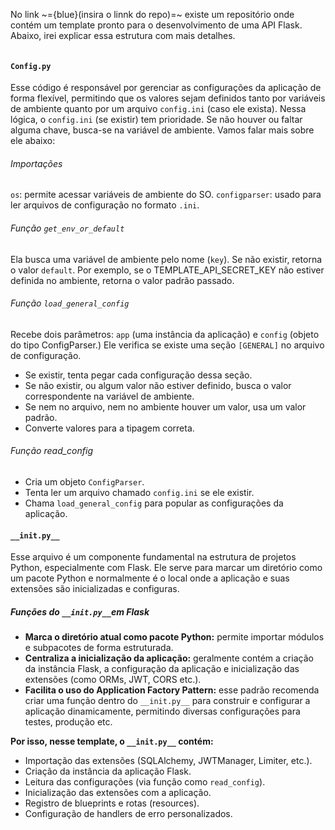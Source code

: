 No link ~={blue}(insira o linnk do repo)=~ existe um repositório onde contém um template pronto para o desenvolvimento de uma API Flask.
Abaixo, irei explicar essa estrutura com mais detalhes.

```table-of-contents
```

#### `Config.py`
Esse código é responsável por gerenciar as configurações da aplicação de forma flexível, permitindo que os valores sejam definidos tanto por variáveis de ambiente quanto por um arquivo `config.ini` (caso ele exista). Nessa lógica, o `config.ini` (se existir) tem prioridade. Se não houver ou faltar alguma chave, busca-se na variável de ambiente.
Vamos falar mais sobre ele abaixo:
###### Importações
`os`: permite acessar variáveis de ambiente do SO.
`configparser`: usado para ler arquivos de configuração no formato `.ini`.

###### Função `get_env_or_default` 
Ela busca uma variável de ambiente pelo nome (`key`). Se não existir, retorna o valor `default`.
Por exemplo, se o TEMPLATE_API_SECRET_KEY não estiver definida no ambiente, retorna o valor padrão passado.

###### Função `load_general_config`
Recebe dois parâmetros: `app` (uma instância da aplicação) e `config` (objeto do tipo ConfigParser.)
Ele verifica se existe uma seção `[GENERAL]` no arquivo de configuração.
* Se existir, tenta pegar cada configuração dessa seção.
* Se não existir, ou algum valor não estiver definido, busca o valor correspondente na variável de ambiente.
* Se nem no arquivo, nem no ambiente houver um valor, usa um valor padrão.
* Converte valores para a tipagem correta.

###### Função read_config
- Cria um objeto `ConfigParser`.
- Tenta ler um arquivo chamado `config.ini` se ele existir.
- Chama `load_general_config` para popular as configurações da aplicação.

#### `__init.py__`
Esse arquivo é um componente fundamental na estrutura de projetos Python, especialmente com Flask. Ele serve para marcar um diretório como um pacote Python e normalmente é o local onde a aplicação e suas extensões são inicializadas e configuras.

##### Funções do `__init.py__`em Flask
- **Marca o diretório atual como pacote Python:** permite importar módulos e subpacotes de forma estruturada.
- **Centraliza a inicialização da aplicação:** geralmente contém a criação da instância Flask, a configuração da aplicação e inicialização das extensões (como ORMs, JWT, CORS etc.).
- **Facilita o uso do Application Factory Pattern:** esse padrão recomenda criar uma função dentro do `__init.py__` para construir e configurar a aplicação dinamicamente, permitindo diversas configurações para testes, produção etc.

**Por isso, nesse template,  o `__init.py__` contém:**
- Importação das extensões (SQLAlchemy, JWTManager, Limiter, etc.).
- Criação da instância da aplicação Flask.
- Leitura das configurações (via função como `read_config`).
- Inicialização das extensões com a aplicação.
- Registro de blueprints e rotas (resources).
- Configuração de handlers de erro personalizados.